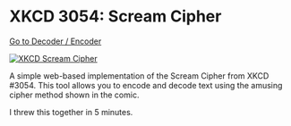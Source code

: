 # XKCD 3054: Scream Cipher

[Go to Decoder / Encoder](https://reginald-gillespie.github.io/StreamCipher/)

[![XKCD Scream Cipher](https://imgs.xkcd.com/comics/scream_cipher.png)](https://xkcd.com/3054/)

A simple web-based implementation of the Scream Cipher from XKCD #3054. This tool allows you to encode and decode text using the amusing cipher method shown in the comic.

I threw this together in 5 minutes.
